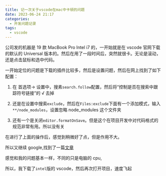```yaml
---
title: 记一次关于vscode在mac中卡顿的问题
date: 2023-06-24 21:17
categories:
  - 开发问题记录
tags:
  - vscode
---
```


公司发的机器是 19 款 MacBook Pro Intel i7 的，一开始就是在 vscode 官网下载的默认的 Universal 版本的。然后在用了一段时间后，突然就很卡。无论是滚动，还是点击鼠标和选中代码。

一开始定位的问题是下载的插件比较多，然后是设置问题，然后在网上找到了如下配置：

1. 在 首选项-> 设置中，搜素`search.follow`配置，然后将“控制是否在搜索中跟踪符号链接”的 √ 去掉

2. 还是在设置中搜索`exclude`，然后在`Files:exclude`下面有一个添加模式，输入`**/node_modules`，设置忽略 node_modules 这个文件夹

3. 还有一个是关闭`editor.formatOnSave`。但是这个在项目开发中对代码格式的规范非常有用。所以没有关

在进行了上面的操作后，感觉到稍微好了点，但是作用不大。

所以又继续 google,找到了一篇[文章](https://www.v2ex.com/t/939225)

感觉和我的问题基本一样，不同的只是电脑的 cpu,

所以，我下载了`intel`版的 vscode，然后再次打开项目，速度飞起
